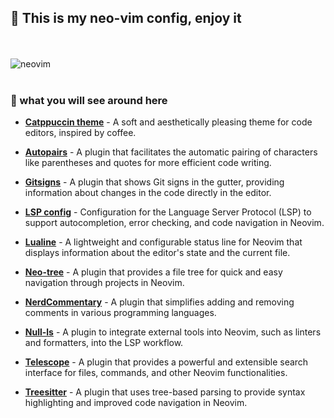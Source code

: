 ## 🥰 This is my neo-vim config, enjoy it

<br></br>
![neovim](https://github.com/user-attachments/assets/28081bbb-cf37-4c2f-b689-c2b9be61319f)
<br></br>

### 🧩 what you will see around here

- [**Catppuccin theme**](https://catppuccin.com/) - A soft and aesthetically pleasing theme for code editors, inspired by coffee.

- [**Autopairs**](https://github.com/windwp/nvim-autopairs) - A plugin that facilitates the automatic pairing of characters like parentheses and quotes for more efficient code writing.

- [**Gitsigns**](https://github.com/lewis6991/gitsigns.nvim) - A plugin that shows Git signs in the gutter, providing information about changes in the code directly in the editor.

- [**LSP config**](https://github.com/neovim/nvim-lspconfig) - Configuration for the Language Server Protocol (LSP) to support autocompletion, error checking, and code navigation in Neovim.

- [**Lualine**](https://github.com/nvim-lualine/lualine.nvim) - A lightweight and configurable status line for Neovim that displays information about the editor's state and the current file.

- [**Neo-tree**](https://github.com/nvim-neo-tree/neo-tree.nvim) - A plugin that provides a file tree for quick and easy navigation through projects in Neovim.

- [**NerdCommentary**](https://github.com/preservim/nerdcommenter) - A plugin that simplifies adding and removing comments in various programming languages.

- [**Null-ls**](https://github.com/jose-elias-alvarez/null-ls.nvim) - A plugin to integrate external tools into Neovim, such as linters and formatters, into the LSP workflow.

- [**Telescope**](https://github.com/nvim-telescope/telescope.nvim) - A plugin that provides a powerful and extensible search interface for files, commands, and other Neovim functionalities.

- [**Treesitter**](https://github.com/nvim-treesitter/nvim-treesitter) - A plugin that uses tree-based parsing to provide syntax highlighting and improved code navigation in Neovim.






